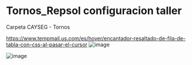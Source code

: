 # Tornos_Repsol configuracion taller


Carpeta CAYSEG - Tornos

https://www.tempmail.us.com/es/hover/encantador-resaltado-de-fila-de-tabla-con-css-al-pasar-el-cursor
![image](https://github.com/user-attachments/assets/376fe31e-ad29-4a85-b943-9423ad8f669b)

![image](https://github.com/user-attachments/assets/cbc4b7f3-f0a2-4496-ae98-4be5a4916ea8)

